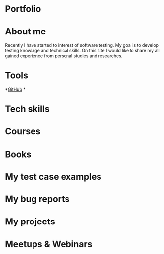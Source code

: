 # Portfolio
# About me
Recently I have started to interest of software testing. 
My goal is to develop testing knowlage and technical skills. On this site I would like to share my all gained experience from personal studies and researches.
# Tools
*[GitHub](https://github.com/)
*
# Tech skills
# Courses
# Books
# My test case examples
# My bug reports
# My projects
# Meetups & Webinars
